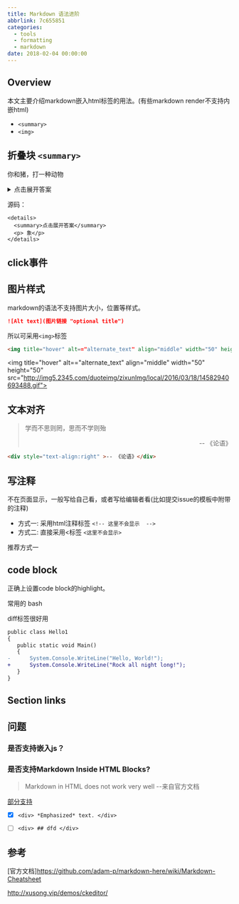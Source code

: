 ```yaml
---
title: Markdown 语法进阶
abbrlink: 7c655851
categories:
  - tools
  - formatting
  - markdown
date: 2018-02-04 00:00:00
---
```

## Overview

<!--
## Inline HTML

You can also use raw HTML in your Markdown, and it'll mostly work pretty well.

-->

本文主要介绍markdown嵌入html标签的用法。(有些markdown render不支持内嵌html)
- `<summary>`
- `<img>`


## 折叠块 `<summary>`


你和猪，打一种动物
<details>
  <summary>点击展开答案</summary>
  <p> 象</p>
</details>

源码：
```
<details>
  <summary>点击展开答案</summary>
  <p> 象</p>
</details>
```

## click事件


## 图片样式
markdown的语法不支持图片大小，位置等样式。
```md
![Alt text](图片链接 "optional title")
```
所以可采用`<img>`标签

```html
<img title="hover" alt=="alternate_text" align="middle" width="50" height="50" src="http://img5.2345.com/duoteimg/zixunImg/local/2016/03/18/14582940693488.gif">
```

<img title="hover" alt=="alternate_text" align="middle" width="50" height="50" src="http://img5.2345.com/duoteimg/zixunImg/local/2016/03/18/14582940693488.gif">


## 文本对齐

> 学而不思则罔，思而不学则殆  <div style="text-align:right" >-- 《论语》</div>

```html
<div style="text-align:right" >-- 《论语》</div>
```

## 写注释
不在页面显示，一般写给自己看，或者写给编辑者看(比如提交issue的模板中附带的注释)

- 方式一: 采用html注释标签    `<!-- 这里不会显示  -->`
- 方式二: 直接采用<标签   `<这里不会显示>`

推荐方式一

## code block

正确上设置code block的highlight。


常用的 bash


diff标签很好用
```diff
public class Hello1
{
   public static void Main()
   {
-      System.Console.WriteLine("Hello, World!");
+      System.Console.WriteLine("Rock all night long!");
   }
}
```

## Section links


##

## 问题

### 是否支持嵌入js？


### 是否支持Markdown Inside HTML Blocks?

> Markdown in HTML does not work very well  --来自官方文档

[部分支持](https://stackoverflow.com/questions/29368902/how-can-i-wrap-my-markdown-in-an-html-div)


- [x] `<div> *Emphasized* text. </div>`
- [ ] `<div> ## dfd </div>`


## 参考



[官方文档]https://github.com/adam-p/markdown-here/wiki/Markdown-Cheatsheet

http://xusong.vip/demos/ckeditor/
